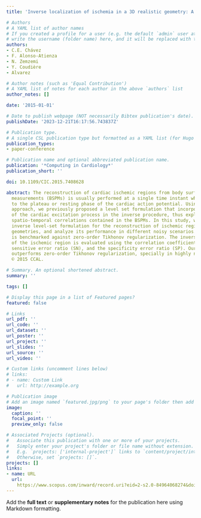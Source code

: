 ```yaml
---
title: 'Inverse localization of ischemia in a 3D realistic geometry: A level set approach'

# Authors
# A YAML list of author names
# If you created a profile for a user (e.g. the default `admin` user at `content/authors/admin/`), 
# write the username (folder name) here, and it will be replaced with their full name and linked to their profile.
authors:
- C.E. Chávez
- F. Alonso-Atienza
- N. Zemzemi
- Y. Coudière
- Alvarez

# Author notes (such as 'Equal Contribution')
# A YAML list of notes for each author in the above `authors` list
author_notes: []

date: '2015-01-01'

# Date to publish webpage (NOT necessarily Bibtex publication's date).
publishDate: '2023-12-21T16:17:56.743837Z'

# Publication type.
# A single CSL publication type but formatted as a YAML list (for Hugo requirements).
publication_types:
- paper-conference

# Publication name and optional abbreviated publication name.
publication: '*Computing in Cardiology*'
publication_short: ''

doi: 10.1109/CIC.2015.7408628

abstract: The reconstruction of cardiac ischemic regions from body surface potential
  measurements (BSPMs) is usually performed at a single time instant which corresponds
  to the plateau or resting phase of the cardiac action potential. Using a different
  approach, we previously proposed a level set formulation that incorporates the knowledge
  of the cardiac excitation process in the inverse procedure, thus exploiting the
  spatio-temporal correlations contained in the BSPMs. In this study, we extend our
  inverse level-set formulation for the reconstruction of ischemic regions to 3D realistic
  geometries, and analyze its performance in different noisy scenarios. Our method
  is benchmarked against zero-order Tikhonov regularization. The inverse reconstruction
  of the ischemic region is evaluated using the correlation coefficient (CC), the
  sensitive error ratio (SN), and the specificity error ratio (SP). Our algorithm
  outperforms zero-order Tikhonov regularization, specially in highly noisy scenarios.
  © 2015 CCAL.

# Summary. An optional shortened abstract.
summary: ''

tags: []

# Display this page in a list of Featured pages?
featured: false

# Links
url_pdf: ''
url_code: ''
url_dataset: ''
url_poster: ''
url_project: ''
url_slides: ''
url_source: ''
url_video: ''

# Custom links (uncomment lines below)
# links:
# - name: Custom Link
#   url: http://example.org

# Publication image
# Add an image named `featured.jpg/png` to your page's folder then add a caption below.
image:
  caption: ''
  focal_point: ''
  preview_only: false

# Associated Projects (optional).
#   Associate this publication with one or more of your projects.
#   Simply enter your project's folder or file name without extension.
#   E.g. `projects: ['internal-project']` links to `content/project/internal-project/index.md`.
#   Otherwise, set `projects: []`.
projects: []
links:
- name: URL
  url: 
    https://www.scopus.com/inward/record.uri?eid=2-s2.0-84964068274&doi=10.1109%2fCIC.2015.7408628&partnerID=40&md5=d9ca860af0eb93c2ead1ac7cbfc6a09a
---
```


Add the **full text** or **supplementary notes** for the publication here using Markdown formatting.
